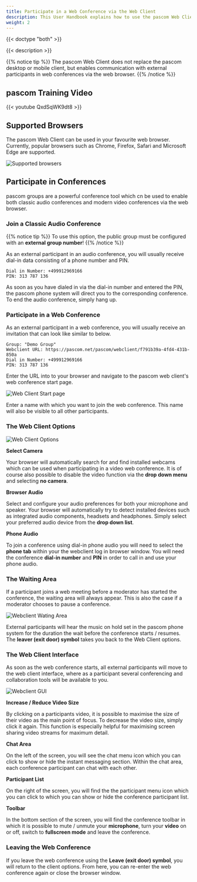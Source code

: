 ```yaml
---
title: Participate in a Web Conference via the Web Client
description: This User Handbook explains how to use the pascom Web Client.
weight: 2
---
```


{{< doctype "both" >}}

{{< description >}}


{{% notice tip %}}
The pascom Web Client does not replace the pascom desktop or mobile client, but enables communication with external participants in web conferences via the web browser.
{{% /notice %}}

## pascom Training Video

{{< youtube QxdSqWK9dt8 >}} 

## Supported Browsers

The pascom Web Client can be used in your favourite web browser. Currently, popular browsers such as Chrome, Firefox, Safari and Microsoft Edge are supported.

![Supported browsers](browser_logos.png?width=50%)


## Participate in Conferences

pascom groups are a powerful conference tool which cn be used to enable both classic audio conferences and modern video conferences via the web browser.

### Join a Classic Audio Conference

{{% notice tip %}}
To use this option, the public group must be configured with an **external group number**!
{{% /notice %}}

As an external participant in an audio conference, you will usually receive dial-in data consisting of a phone number and PIN.

```
Dial in Number: +499912969166
PIN: 313 787 136

```
As soon as you have dialed in via the dial-in number and entered the PIN, the pascom phone system will direct you to the corresponding conference. To end the audio conference, simply hang up.

### Participate in a Web Conference

As an external participant in a web conference, you will usually receive an invitation that can look like similar to below.

```
Group: "Demo Group"
Webclient URL: https://pascom.net/pascom/webclient/f791b39a-4fd4-431b-850a
Dial in Number: +499912969166
PIN: 313 787 136

```
Enter the URL into to your browser and navigate to the pascom web client's web conference start page.

![Web Client Start page](webclient_startpage.en.PNG?width=100%)

Enter a name with which you want to join the web conference. This name will also be visible to all other participants. 

### The Web Client Options

![Web Client Options](webclient_options.en.png)

**Select Camera**  

Your browser will automatically search for and find installed webcams which can be used when participating in a video web conference. It is of course also possible to disable the video function via the **drop down menu** and selecting **no camera**. 

**Browser Audio**  

Select and configure your audio preferences for both your microphone and speaker. Your browser will automatically try to detect installed devices such as integrated audio components, headsets and headphones. Simply select your preferred audio device from the **drop down list**.

**Phone Audio**  

To join a conference using dial-in phone audio you will need to select the **phone tab** within your the webclient log in browser window. You will need the conference **dial-in number** and **PIN** in order to call in and use your phone audio.

### The Waiting Area

If a participant joins a web meeting before a moderator has started the conference, the waiting area will always appear. This is also the case if a moderator chooses to pause a conference.

![Webclient Wating Area](webclient_waiting.en.PNG?width=60%)

External participants will hear the music on hold set in the pascom phone system for the duration the wait before the conference starts / resumes. The **leaver (exit door) symbol** takes you back to the Web Client options.

### The Web Client Interface

As soon as the web conference starts, all external participants will move to the web client interface, where as a participant several conferencing and collaboration tools will be available to you.

![Webclient GUI](webclient.PNG?width=100%)

**Increase / Reduce Video Size**  

By clicking on a participants video, it is possible to maximise the size of their video as the main point of focus. To decrease the video size, simply click it again. This function is especially helpful for maximising screen sharing video streams for maximum detail.

**Chat Area**  

On the left of the screen, you will see the chat menu icon which you can click to show or hide the instant messaging section. Within the chat area, each conference participant can chat with each other.

**Participant List**  

On the right of the screen, you will find the the participant menu icon which you can click to which you can show or hide the conference participant list.

**Toolbar**  

In the bottom section of the screen, you will find the conference toolbar in which it is possible to mute / unmute your **microphone**, turn your **video** on or off, switch to **fullscreen mode** and leave the conference.

### Leaving the Web Conference

If you leave the web conference using the **Leave (exit door) symbol**, you will return to the client options. From here, you can re-enter the web conference again or close the browser window.











